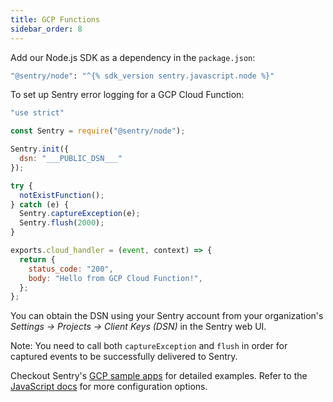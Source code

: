 ```yaml
---
title: GCP Functions
sidebar_order: 8
---
```


Add our Node.js SDK as a dependency in the `package.json`:

```bash
"@sentry/node": "^{% sdk_version sentry.javascript.node %}"
```

To set up Sentry error logging for a GCP Cloud Function:

```javascript
"use strict"

const Sentry = require("@sentry/node");

Sentry.init({
  dsn: "___PUBLIC_DSN___"
});

try {
  notExistFunction();
} catch (e) {
  Sentry.captureException(e);
  Sentry.flush(2000);
}

exports.cloud_handler = (event, context) => {
  return {
    status_code: "200",
    body: "Hello from GCP Cloud Function!",
  };
};
```

You can obtain the DSN using your Sentry account from your organization's *Settings -> Projects -> Client Keys (DSN)* in the Sentry web UI.

Note: You need to call both `captureException` and `flush` in order for captured events to be successfully delivered to Sentry.

Checkout Sentry's [GCP sample apps](https://github.com/getsentry/examples/tree/master/gcp-cloud-functions/node) for detailed examples. Refer to the [JavaScript docs](/platforms/javascript/) for more configuration options.

